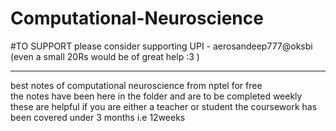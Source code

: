 # Computational-Neuroscience
#TO SUPPORT please consider supporting UPI - aerosandeep777@oksbi (even a small 20Rs would be of great help :3 )

- - - 
best notes of computational neuroscience from nptel for free  
the notes have been here in the folder and are to be completed weekly
these are helpful if you are either a teacher or student 
the coursework has been covered under 3 months i.e 12weeks
